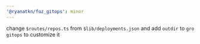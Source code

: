 ```yaml
---
'@ryanatkn/fuz_gitops': minor
---
```


change `$routes/repos.ts` from `$lib/deployments.json` and add `outdir` to `gro gitops` to customize it
